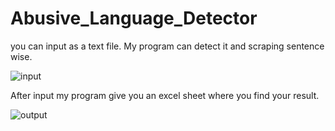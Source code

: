 # Abusive_Language_Detector

you can input as a text file. My program can detect it and scraping sentence wise.

![input](https://user-images.githubusercontent.com/24975544/65747994-aa13b000-e124-11e9-96d4-132591045e45.PNG)

After input my program give you an excel sheet where you find your result.

![output](https://user-images.githubusercontent.com/24975544/65748070-e34c2000-e124-11e9-9f61-fc83ca8db896.PNG)
